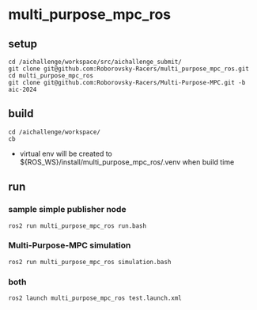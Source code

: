 # multi_purpose_mpc_ros

## setup
```
cd /aichallenge/workspace/src/aichallenge_submit/
git clone git@github.com:Roborovsky-Racers/multi_purpose_mpc_ros.git
cd multi_purpose_mpc_ros
git clone git@github.com:Roborovsky-Racers/Multi-Purpose-MPC.git -b aic-2024
```

## build
```
cd /aichallenge/workspace/
cb
```

- virtual env will be created to ${ROS_WS}/install/multi_purpose_mpc_ros/.venv when build time

## run
### sample simple publisher node
```
ros2 run multi_purpose_mpc_ros run.bash
```

### Multi-Purpose-MPC simulation
```
ros2 run multi_purpose_mpc_ros simulation.bash
```

### both
```
ros2 launch multi_purpose_mpc_ros test.launch.xml
```
